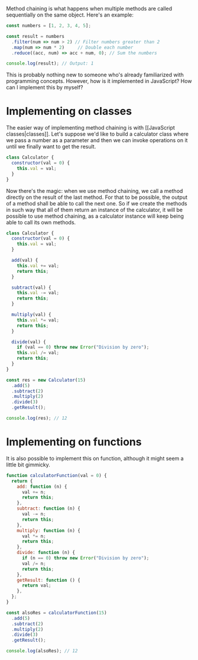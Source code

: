 Method chaining is what happens when multiple methods are called sequentially on the same object. Here's an example:

```js
const numbers = [1, 2, 3, 4, 5];

const result = numbers
  .filter(num => num > 2) // Filter numbers greater than 2
  .map(num => num * 2)     // Double each number
  .reduce((acc, num) => acc + num, 0); // Sum the numbers

console.log(result); // Output: 1
```

This is probably nothing new to someone who's already familiarized with programming concepts. However, how is it implemented in JavaScript? How can I implement this by myself?

# Implementing on classes

The easier way of implementing method chaining is with [[JavaScript classes|classes]]. Let's suppose we'd like to build a calculator class where we pass a number as a parameter and then we can invoke operations on it until we finally want to get the result.



```js
class Calculator {
  constructor(val = 0) {
    this.val = val;
  }
}
```

Now there's the magic: when we use method chaining, we call a method directly on the result of the last method. For that to be possible, the output of a method shall be able to call the next one. So if we create the methods in such way that all of them return an instance of the calculator, it will be possible to use method chaining, as a calculator instance will keep being able to call its own methods.

```js
class Calculator {
  constructor(val = 0) {
    this.val = val;
  }

  add(val) {
    this.val += val;
    return this;
  }

  subtract(val) {
    this.val -= val;
    return this;
  }

  multiply(val) {
    this.val *= val;
    return this;
  }

  divide(val) {
    if (val == 0) throw new Error("Division by zero");
    this.val /= val;
    return this;
  }
}
```

```js
const res = new Calculator(15)
  .add(5)
  .subtract(2)
  .multiply(2)
  .divide(3)
  .getResult();

console.log(res); // 12
```

# Implementing on functions

It is also possible to implement this on function, although it might seem a little bit gimmicky.

```js
function calculatorFunction(val = 0) {
  return {
    add: function (n) {
      val += n;
      return this;
    },
    subtract: function (n) {
      val -= n;
      return this;
    },
    multiply: function (n) {
      val *= n;
      return this;
    },
    divide: function (n) {
      if (n == 0) throw new Error("Division by zero");
      val /= n;
      return this;
    },
    getResult: function () {
      return val;
    },
  };
}
```

```js
const alsoRes = calculatorFunction(15)
  .add(5)
  .subtract(2)
  .multiply(2)
  .divide(3)
  .getResult();

console.log(alsoRes); // 12
```

